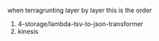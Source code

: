 when terragrunting layer by layer this is the order

1. 4-storage/lambda-tsv-to-json-transformer
2. kinesis